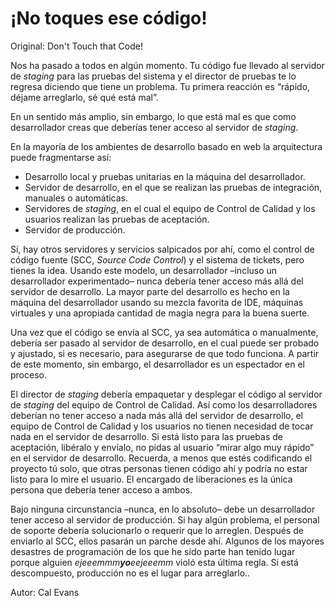 # ¡No toques ese código!

Original: Don't Touch that Code!

Nos ha pasado a todos en algún momento. Tu código fue llevado al
servidor de _staging_ para las pruebas del sistema y el director de
pruebas te lo regresa diciendo que tiene un problema. Tu primera
reacción es “rápido, déjame arreglarlo, sé qué está mal”.

En un sentido más amplio, sin embargo, lo que está mal es que como
desarrollador creas que deberías tener acceso al servidor de _staging_.

En la mayoría de los ambientes de desarrollo basado en web la
arquitectura puede fragmentarse así:

- Desarrollo local y pruebas unitarias en la máquina del desarrollador.
- Servidor de desarrollo, en el que se realizan las pruebas de
integración, manuales o automáticas.
- Servidores de _staging_, en el cual el equipo de Control de Calidad y
los usuarios realizan las pruebas de aceptación.
- Servidor de producción.

Sí, hay otros servidores y servicios salpicados por ahí, como el control
de código fuente (SCC, _Source Code Control_) y el sistema de tickets,
pero tienes la idea. Usando este modelo, un desarrollador –incluso un
desarrollador experimentado– nunca debería tener acceso más allá del
servidor de desarrollo. La mayor parte del desarrollo es hecho en la
máquina del desarrollador usando su mezcla favorita de IDE, máquinas
virtuales y una apropiada cantidad de magia negra para la buena suerte.

Una vez que el código se envía al SCC, ya sea automática o manualmente,
debería ser pasado al servidor de desarrollo, en el cual puede ser
probado y ajustado, si es necesario, para asegurarse de que todo
funciona. A partir de este momento, sin embargo, el desarrollador es un
espectador en el proceso.

El director de _staging_ debería empaquetar y desplegar el código al
servidor de _staging_ del equipo de Control de Calidad. Así como los
desarrolladores deberían no tener acceso a nada más allá del servidor de
desarrollo, el equipo de Control de Calidad y los usuarios no tienen
necesidad de tocar nada en el servidor de desarrollo. Si está listo para
las pruebas de aceptación, libéralo y envíalo, no pidas al usuario
“mirar algo muy rápido” en el servidor de desarrollo. Recuerda, a menos
que estés codificando el proyecto tú solo, que otras personas tienen
código ahí y podría no estar listo para lo mire el usuario. El encargado
de liberaciones es la única persona que debería tener acceso a ambos.

Bajo ninguna circunstancia –nunca, en lo absoluto– debe un desarrollador
tener acceso al servidor de producción. Si hay algún problema, el
personal de soporte debería solucionarlo o requerir que lo arreglen.
Después de enviarlo al SCC, ellos pasarán un parche desde ahí. Algunos
de los mayores desastres de programación de los que he sido parte han
tenido lugar porque alguien _ejeeemmm**yo**eejeeemm_ violó esta última
regla. Si está descompuesto, producción no es el lugar para arreglarlo..

Autor: Cal Evans